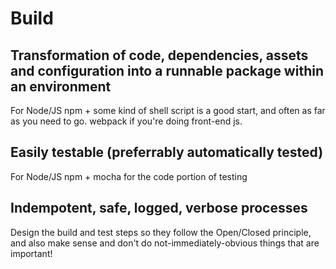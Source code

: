 # Build

## Transformation of code, dependencies, assets and configuration into a runnable package within an environment

For Node/JS npm + some kind of shell script is a good start, and often as far as you need to go. webpack if you're doing front-end js. 

## Easily testable (preferrably automatically tested)

For Node/JS npm + mocha for the code portion of testing

## Indempotent, safe, logged, verbose processes

Design the build and test steps so they follow the Open/Closed principle, and also make sense and don't do not-immediately-obvious things that are important!